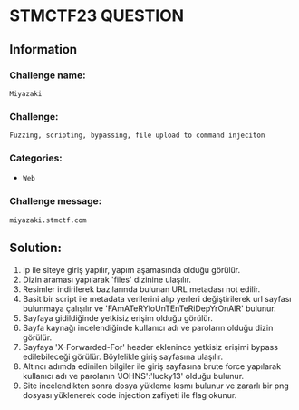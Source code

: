 # STMCTF23 QUESTION

## Information
### Challenge name:

`Miyazaki`

### Challenge:

`Fuzzing, scripting, bypassing, file upload to command injeciton`

### Categories:

- `Web`

### Challenge message:

```
miyazaki.stmctf.com
```

## Solution:

1) Ip ile siteye giriş yapılır, yapım aşamasında olduğu görülür.
2) Dizin araması yapılarak 'files' dizinine ulaşılır.
3) Resimler indirilerek bazılarında bulunan URL metadası not edilir.
4) Basit bir script ile metadata verilerini alıp yerleri değiştirilerek url sayfası bulunmaya çalışılır ve 'FAmATeRYloUnTEnTeRiDepYrOnAlR' bulunur.
5) Sayfaya gidildiğinde yetkisiz erişim olduğu görülür.
6) Sayfa kaynağı incelendiğinde kullanıcı adı ve paroların olduğu dizin görülür.
7) Sayfaya 'X-Forwarded-For' header eklenince yetkisiz erişimi bypass edilebileceği görülür. Böylelikle giriş sayfasına ulaşılır.
8) Altıncı adımda edinilen bilgiler ile giriş sayfasına brute force yapılarak kullanıcı adı ve parolanın 'JOHNS':'lucky13' olduğu bulunur.
9) Site incelendikten sonra dosya yükleme kısmı bulunur ve zararlı bir png dosyası yüklenerek code injection zafiyeti ile flag okunur.
